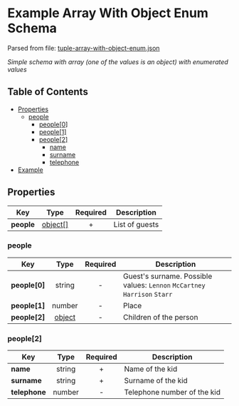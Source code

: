 # __Example Array With Object Enum Schema__
Parsed from file: [tuple-array-with-object-enum.json](https://github.com/McCastles/JMC/blob/master/examples/simple/simple-array-with-object-enum.json)

_Simple schema with array (one of the values is an object) with enumerated values_
## Table of Contents
* [Properties](#properties)
	* [people](#people)
		* [people[0]](#people)
		* [people[1]](#people)
		* [people[2]](#people[2])
			* [name](#people[2])
			* [surname](#people[2])
			* [telephone](#people[2])
* [Example](#example)
## __Properties__

|Key|Type|Required|Description|
|-|:-:|:-:|-|
|__people__|[object[]](#people)|+|List of guests|
### __people__

|Key|Type|Required|Description|
|-|:-:|:-:|-|
|__people[0]__|string|-|Guest's surname. Possible values: `Lennon` `McCartney` `Harrison` `Starr`|
|__people[1]__|number|-|Place|
|__people[2]__|[object](#people[2])|-|Children of the person|
### __people[2]__

|Key|Type|Required|Description|
|-|:-:|:-:|-|
|__name__|string|+|Name of the kid|
|__surname__|string|+|Surname of the kid|
|__telephone__|number|-|Telephone number of the kid|